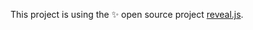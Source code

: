 This project is using the :sparkles: open source project [reveal.js](https://github.com/hakimel/reveal.js/). 
